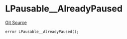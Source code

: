 # LPausable__AlreadyPaused
[Git Source](https://github.com/VaporFi/liquid-staking/blob/4b4d0d561b5718174cc348f0e7fc8a94c51e2caa/src/libraries/LPausable.sol)


```solidity
error LPausable__AlreadyPaused();
```

